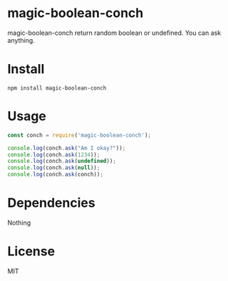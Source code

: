 # magic-boolean-conch
magic-boolean-conch return random boolean or undefined. You can ask anything.

# Install
~~~
npm install magic-boolean-conch
~~~

# Usage
~~~javascript
const conch = require('magic-boolean-conch');

console.log(conch.ask("Am I okay?"));
console.log(conch.ask(1234));
console.log(conch.ask(undefined));
console.log(conch.ask(null));
console.log(conch.ask(conch));
~~~

# Dependencies
Nothing

# License
MIT
